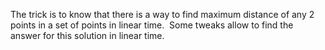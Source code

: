 The trick is to know that there is a way to find maximum distance of any 2 points in a set of points in linear time.
​
Some tweaks allow to find the answer for this solution in linear time.
​
​
​